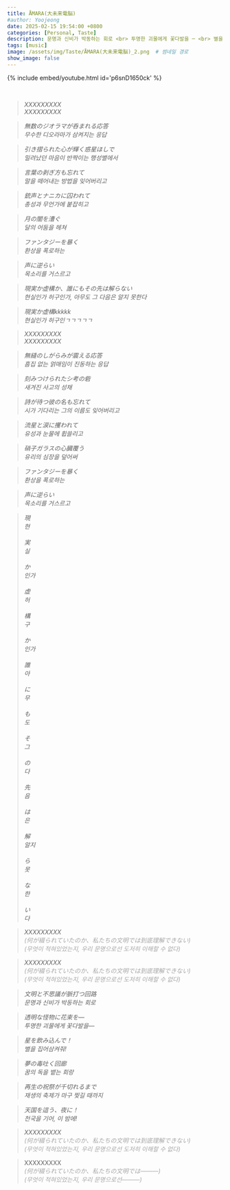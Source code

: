 ```yaml
---
title: ÅMARA(大未来電脳)
#author: Yoojeong
date: 2025-02-15 19:54:00 +0800
categories: [Personal, Taste]
description: 문명과 신비가 박동하는 회로 <br> 투명한 괴물에게 꽃다발을 ─ <br> 별을 집어삼켜줘!
tags: [music]
image: /assets/img/Taste/ÅMARA(大未来電脳)_2.png  # 썸네일 경로
show_image: false
---
```


{% include embed/youtube.html id='p6snD1650ck' %}

<br>

> *XXXXXXXXX* <br>
> *XXXXXXXXX*

> *無数のジオラマが呑まれる応答* <br>
> *무수한 디오라마가 삼켜지는 응답*

> *引き摺られた心が輝く惑星ほしで* <br>
> *밀려났던 마음이 반짝이는 행성별에서*

> *言葉の剥ぎ方も忘れて* <br>
> *말을 떼어내는 방법을 잊어버리고*

> *銃声とナニカに囚われて* <br>
> *총성과 무언가에 붙잡히고*
 
> *月の闇を漕ぐ* <br>
> *달의 어둠을 헤쳐*

> *ファンタジーを暴く* <br>
> *환상을 폭로하는*

> *声に逆らい* <br>
> *목소리를 거스르고*

> *現実か虚構か、誰にもその先は解らない* <br>
> *현실인가 허구인가, 아무도 그 다음은 알지 못한다*

> *現実か虚構kkkkk* <br>
> *현실인가 허구인ㄱㄱㄱㄱㄱ*

> *XXXXXXXXX* <br>
> *XXXXXXXXX*

> *無縫のしがらみが震える応答* <br>
> *흠집 없는 얽매임이 진동하는 응답*

> *刻みつけられたシ考の砦* <br>
> *새겨진 사고의 성채*

> *詩が待つ彼の名も忘れて* <br>
> *시가 기다리는 그의 이름도 잊어버리고*

> *流星と涙に攫われて* <br>
> *유성과 눈물에 휩쓸리고*

> *硝子ガラスの心臓覆う* <br>
> *유리의 심장을 덮어써*

> *ファンタジーを暴く* <br>
> *환상을 폭로하는*

> *声に逆らい* <br>
> *목소리를 거스르고*

> *現* <br>
> *현* <br>
> <br>
> *実* <br>
> *실* <br>
> <br>
> *か* <br>
> *인가* <br>
> <br>
> *虚* <br>
> *허* <br>
> <br>
> *構* <br>
> *구* <br>
> <br>
> *か* <br>
> *인가* <br>
> <br>
> *誰* <br>
> *아* <br>
> <br>
> *に* <br>
> *무* <br>
> <br>
> *も* <br>
> *도* <br>
> <br>
> *そ* <br>
> *그* <br>
> <br>
> *の* <br>
> *다* <br>
> <br>
> *先* <br>
> *음* <br>
> <br>
> *は* <br>
> *은* <br>
> <br>
> *解* <br>
> *알지* <br>
> <br>
> *ら* <br>
> *못* <br>
> <br>
> *な* <br>
> *한* <br>
> <br>
> *い* <br>
> *다* <br>

> *XXXXXXXXX* <br>
> <span style="color:#a8a7a7">*(何が綴られていたのか、私たちの文明では到底理解できない)*</span> <br>
> <span style="color:#a8a7a7">*(무엇이 적혀있었는지, 우리 문명으로선 도저히 이해할 수 없다)*</span>

> *XXXXXXXXX* <br>
> <span style="color:#a8a7a7">*(何が綴られていたのか、私たちの文明では到底理解できない)*</span> <br>
> <span style="color:#a8a7a7">*(무엇이 적혀있었는지, 우리 문명으로선 도저히 이해할 수 없다)*</span>

> *文明と不思議が脈打つ回路* <br>
> *문명과 신비가 박동하는 회로*

> *透明な怪物に花束を―* <br>
> *투명한 괴물에게 꽃다발을―*

> *星を飲み込んで！* <br>
> *별을 집어삼켜줘!*

> *夢の毒吐く回廊* <br>
> *꿈의 독을 뱉는 회랑*

> *再生の祝祭が千切れるまで* <br>
> *재생의 축제가 마구 찢길 때까지*

> *天国を這う、夜に！* <br>
> *천국을 기어, 이 밤에!*

> *XXXXXXXXX* <br>
> <span style="color:#a8a7a7">*(何が綴られていたのか、私たちの文明では到底理解できない)*</span> <br>
> <span style="color:#a8a7a7">*(무엇이 적혀있었는지, 우리 문명으로선 도저히 이해할 수 없다)*</span>

> XXXXXXXXX <br>
> <span style="color:#a8a7a7">*(何が綴られていたのか、私たちの文明では―――)*</span> <br>
> <span style="color:#a8a7a7">*(무엇이 적혀있었는지, 우리 문명으로선―――)*</span>